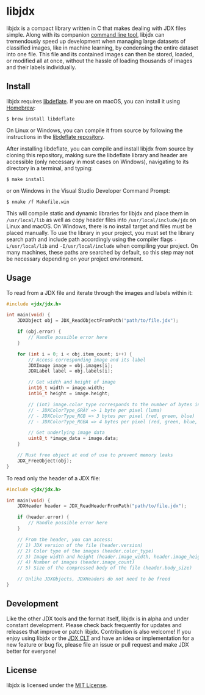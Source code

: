 # libjdx

libjdx is a compact library written in C that makes dealing with JDX files simple. Along with its companion [command line tool](https://github.com/jeffreycshelton/jdx-clt), libjdx can tremendously speed up development when managing large datasets of classified images, like in machine learning, by condensing the entire dataset into one file. This file and its contained images can then be stored, loaded, or modified all at once, without the hassle of loading thousands of images and their labels individually.

## Install

libjdx requires [libdeflate](https://github.com/ebiggers/libdeflate). If you are on macOS, you can install it using [Homebrew](https://brew.sh):

`$ brew install libdeflate`

On Linux or Windows, you can compile it from source by following the instructions in the [libdeflate repository](https://github.com/ebiggers/libdeflate).

After installing libdeflate, you can compile and install libjdx from source by cloning this repository, making sure the libdeflate library and header are accessible (only necessary in most cases on Windows), navigating to its directory in a terminal, and typing:

`$ make install`

or on Windows in the Visual Studio Developer Command Prompt:

`$ nmake /f Makefile.win`

This will compile static and dynamic libraries for libjdx and place them in `/usr/local/lib` as well as copy header files into `/usr/local/include/jdx` on Linux and macOS. On Windows, there is no install target and files must be placed manually. To use the library in your project, you must set the library search path and include path accordingly using the compiler flags `-L/usr/local/lib` and `-I/usr/local/include` when compiling your project. On many machines, these paths are searched by default, so this step may not be necessary depending on your project environment.

## Usage

To read from a JDX file and iterate through the images and labels within it:

```c
#include <jdx/jdx.h>

int main(void) {
    JDXObject obj = JDX_ReadObjectFromPath("path/to/file.jdx");

    if (obj.error) {
        // Handle possible error here
    }

    for (int i = 0; i < obj.item_count; i++) {
        // Access corresponding image and its label
        JDXImage image = obj.images[i];
        JDXLabel label = obj.labels[i];

        // Get width and height of image
        int16_t width = image.width;
        int16_t height = image.height;

        // (int) image.color_type corresponds to the number of bytes in each pixel:
        // - JDXColorType_GRAY => 1 byte per pixel (luma)
        // - JDXColorType_RGB => 3 bytes per pixel (red, green, blue)
        // - JDXColorType_RGBA => 4 bytes per pixel (red, green, blue, alpha)

        // Get underlying image data
        uint8_t *image_data = image.data;
    }

    // Must free object at end of use to prevent memory leaks
    JDX_FreeObject(obj);
}
```

To read only the header of a JDX file:

```c
#include <jdx/jdx.h>

int main(void) {
    JDXHeader header = JDX_ReadHeaderFromPath("path/to/file.jdx");

    if (header.error) {
        // Handle possible error here
    }

    // From the header, you can access:
    // 1) JDX version of the file (header.version)
    // 2) Color type of the images (header.color_type)
    // 3) Image width and height (header.image_width, header.image_height)
    // 4) Number of images (header.image_count)
    // 5) Size of the compressed body of the file (header.body_size)

    // Unlike JDXObjects, JDXHeaders do not need to be freed
}
```

## Development

Like the other JDX tools and the format itself, libjdx is in alpha and under constant development. Please check back frequently for updates and releases that improve or patch libjdx. Contribution is also welcome! If you enjoy using libjdx or the [JDX CLT](https://github.com/jeffreycshelton/jdx-clt) and have an idea or implementation for a new feature or bug fix, please file an issue or pull request and make JDX better for everyone!

## License

libjdx is licensed under the [MIT License](LICENSE).